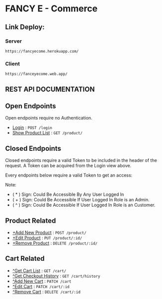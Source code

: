 # FANCY E - Commerce

## Link Deploy:
### Server
    https://fancyecome.herokuapp.com/
### Client
    https://fanceyecome.web.app/
## REST API DOCUMENTATION

## Open Endpoints

Open endpoints require no Authentication.

* [Login](./APIDocs/user/login.md) : `POST /login`
* [Show Product List](./APIDocs/product/GetProduct.md) : `GET /product/`

## Closed Endpoints

Closed endpoints require a valid Token to be included in the header of the
request. A Token can be acquired from the Login view above. 

Every endpoints below require a valid Token to get an access:

Note: 
* ( * ) Sign: Could Be Accessible By Any User Logged In
* ( + ) Sign: Could Be Accessible If User Logged In Role is an Admin. 
* ( ^ ) Sign: Could Be Accessible If User Logged In Role is an Customer. 

## Product Related

* [+Add New Product](./APIDocs/product/AddProduct.md) : `POST /product/`
* [+Edit Product](./APIDocs/product/EditProduct.md) : `PUT /product/:id/`
* [+Remove Product](./APIDocs/product/RemoveProduct.md) : `DELETE /product/:id/`

## Cart Related

* [^Get Cart List](./APIDocs/cart/CartList.md) : `GET /cart/`
* [^Get Checkout History](./APIDocs/cart/History.md) : `GET /cart/history`
* [^Add New Cart](./APIDocs/cart/AddCart.md) : `PATCH /cart`
* [^Edit Cart](./APIDocs/cart/EditCart.md) : `PATCH /cart/:id`
* [^Remove Cart](./APIDocs/cart/RemoveCart.md) : `DELETE /cart/:id`